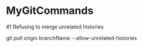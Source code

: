 # MyGitCommands

#1
Refusing to merge unrelated histories

git pull origin  branchName --allow-unrelated-histories
